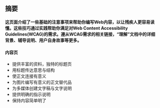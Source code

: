 ## 摘要
#### 这页面介绍了一些基础的注意事项来帮助你编写Web内容，以让残疾人更容易读懂。这些技巧通过实践帮助你满足对Web Content Accessibility Guidelines(WCAG)的需求。遵从WCAG需求的相关链接，“理解”文档中的详细背景、辅导说明、用户自身故事等更多。
#### 内容页
- 提供丰富的资料，独特的标题页
- 用标题传达意思与结构
- 使正文连接有意义
- 为图片编写有意义的正文替代品
- 为多媒体创建文字稿与文字说明
- 提供明确的指示说明
- 保持内容简单明了
